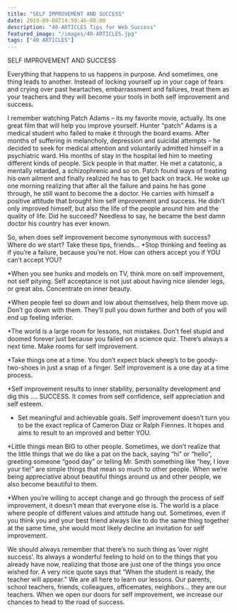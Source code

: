 ```yaml
---
title: "SELF IMPROVEMENT AND SUCCESS"
date: 2019-09-08T14:59:46-08:00
description: "40-ARTICLES Tips for Web Success"
featured_image: "/images/40-ARTICLES.jpg"
tags: ["40 ARTICLES"]
---
```


SELF IMPROVEMENT AND SUCCESS

Everything that happens to us happens in purpose. And sometimes, one thing leads to another. Instead of locking yourself up in your cage of fears and crying over past heartaches, embarrassment and failures, treat them as your teachers and they will become your tools in both self improvement and success.

I remember watching Patch Adams – its my favorite movie, actually. Its one great film that will help you improve yourself. Hunter “patch” Adams is a medical student who failed to make it through the board exams. After months of suffering in melancholy, depression and suicidal attempts – he decided to seek for medical attention and voluntarily admitted himself in a psychiatric ward.  His months of stay in the hospital led him to meeting different kinds of people. Sick people in that matter. He met a catatonic, a mentally retarded, a schizophrenic and so on. Patch found ways of treating his own ailment and finally realized he has to get back on track. He woke up one morning realizing that after all the failure and pains he has gone through, he still want to become the a doctor. He carries with himself a positive attitude that brought him self improvement and success. He didn’t only improved himself, but also the life of the people around him and the quality of life. Did he succeed? Needless to say, he became the best damn doctor his country has ever known.

So, when does self improvement become synonymous with success? Where do we start? Take these tips, friends…
*Stop thinking and feeling as if you’re a failure, because you’re not. How can others accept you if YOU can’t accept YOU?

*When you see hunks and models on TV, think more on self improvement, not self pitying. Self acceptance is not just about having nice slender legs, or great abs. Concentrate on inner beauty.

*When people feel so down and low about themselves, help them move up. Don’t go down with them. They’ll pull you down further and both of you will end up feeling inferior.

*The world is a large room for lessons, not mistakes. Don’t feel stupid and doomed forever just because you failed on a science quiz. There’s always a next time. Make rooms for self improvement.

*Take things one at a time. You don’t  expect black sheep’s to be goody-two-shoes in just a snap of a finger. Self improvement is a one day at a time process.

*Self improvement results to inner stability, personality development and dig this …. SUCCESS. It comes from self confidence, self appreciation and self esteem.

* Set meaningful and achievable goals. Self improvement doesn’t turn you to be the exact replica of Cameron Diaz or Ralph Fiennes. It hopes and aims to result to an improved and better YOU.

*Little things mean BIG to other people. Sometimes, we don’t realize that the little things that we do like a pat on the back, saying “hi” or “hello”, greeting someone “good day” or telling Mr. Smith something like “hey, I love your tie!” are simple things that mean so much to other people. When we’re being appreciative about beautiful things around us and other people, we also become beautiful to them.

*When you’re willing to accept change and go through the process of self improvement, it doesn’t mean that everyone else is. The world is a place where people of different values and attitude hang out. Sometimes, even if you think you and your best friend always like to do the same thing together at the same time, she would most likely decline an invitation for self improvement.

We should always remember that there’s no such thing as ‘over night success’. Its always a wonderful feeling to hold on to the things that you already have now, realizing that those are just one of the things you once wished for. A very nice quote says that “When the student is ready, the teacher will appear.”  We are all here to learn our lessons. Our parents, school teachers, friends, colleagues, officemates, neighbors… they are our teachers. When we open our doors for self improvement, we increase our chances to head to the road of success.






